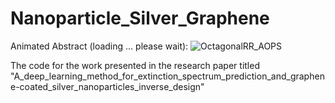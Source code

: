 # Nanoparticle_Silver_Graphene
Animated Abstract (loading ... please wait):
![OctagonalRR_AOPS](https://github.com/user-attachments/assets/97408fe2-2266-4493-b9ae-22c76952e979)


The code for the work presented in the research paper titled "A_deep_learning_method_for_extinction_spectrum_prediction_and_graphene-coated_silver_nanoparticles_inverse_design"
